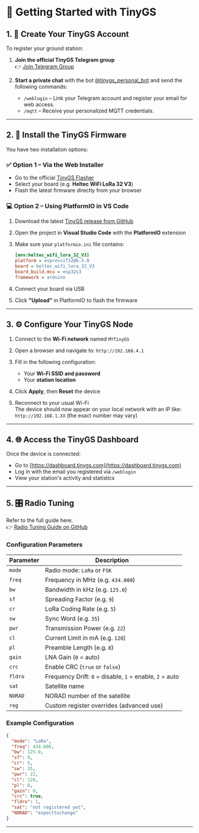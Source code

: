 
# 📡 Getting Started with TinyGS

## 1. 🔐 Create Your TinyGS Account

To register your ground station:

1. **Join the official TinyGS Telegram group**  
   👉 [Join Telegram Group](https://t.me/joinchat/DmYSElZahiJGwHX6jCzB3Q)

2. **Start a private chat** with the bot [@tinygs_personal_bot](https://t.me/tinygs_personal_bot) and send the following commands:
   - `/weblogin` – Link your Telegram account and register your email for web access.
   - `/mqtt` – Receive your personalized MQTT credentials.

---

## 2. 🚀 Install the TinyGS Firmware

You have two installation options:

### ✅ Option 1 – Via the Web Installer

- Go to the official [TinyGS Flasher](https://installer.tinygs.com)
- Select your board (e.g. **Heltec WiFi LoRa 32 V3**)
- Flash the latest firmware directly from your browser

### 💻 Option 2 – Using PlatformIO in VS Code

1. Download the latest [TinyGS release from GitHub](https://github.com/G4lile0/tinyGS/releases)
2. Open the project in **Visual Studio Code** with the **PlatformIO** extension
3. Make sure your `platformio.ini` file contains:

   ```ini
   [env:heltec_wifi_lora_32_V3]
   platform = espressif32@6.5.0
   board = heltec_wifi_lora_32_V3
   board_build.mcu = esp32s3
   framework = arduino
   ```

4. Connect your board via USB  
5. Click **"Upload"** in PlatformIO to flash the firmware

---

## 3. ⚙️ Configure Your TinyGS Node

1. Connect to the **Wi-Fi network** named `MYTinyGS`
2. Open a browser and navigate to: `http://192.168.4.1`
3. Fill in the following configuration:
   - Your **Wi-Fi SSID and password**
   - Your **station location**

4. Click **Apply**, then **Reset** the device

5. Reconnect to your usual Wi-Fi  
   The device should now appear on your local network with an IP like:  
   `http://192.168.1.XX` (the exact number may vary)

---

## 4. 🌐 Access the TinyGS Dashboard

Once the device is connected:

- Go to [https://dashboard.tinygs.com](https://dashboard.tinygs.com)
- Log in with the email you registered via `/weblogin`
- View your station's activity and statistics

---

## 5. 🎛️ Radio Tuning

Refer to the full guide here:  
👉 [Radio Tuning Guide on GitHub](https://github.com/G4lile0/tinyGS/wiki/Radio-Tuning-Guide)

### Configuration Parameters

| Parameter | Description |
|----------|-------------|
| `mode`   | Radio mode: `LoRa` or `FSK` |
| `freq`   | Frequency in MHz (e.g. `434.000`) |
| `bw`     | Bandwidth in kHz (e.g. `125.0`) |
| `sf`     | Spreading Factor (e.g. `9`) |
| `cr`     | LoRa Coding Rate (e.g. `5`) |
| `sw`     | Sync Word (e.g. `35`) |
| `pwr`    | Transmission Power (e.g. `22`) |
| `cl`     | Current Limit in mA (e.g. `120`) |
| `pl`     | Preamble Length (e.g. `8`) |
| `gain`   | LNA Gain (`0` = auto) |
| `crc`    | Enable CRC (`true` or `false`) |
| `fldro`  | Frequency Drift: `0` = disable, `1` = enable, `2` = auto |
| `sat`    | Satellite name |
| `NORAD`  | NORAD number of the satellite |
| `reg`    | Custom register overrides (advanced use) |

### Example Configuration

```json
{
  "mode": "LoRa",
  "freq": 434.000,
  "bw": 125.0,
  "sf": 9,
  "cr": 5,
  "sw": 35,
  "pwr": 22,
  "cl": 120,
  "pl": 8,
  "gain": 0,
  "crc": true,
  "fldro": 1,
  "sat": "not registered yet",
  "NORAD": "expecttochange"
}
```

---